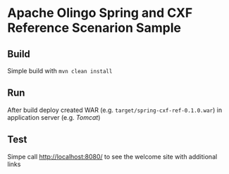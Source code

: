 Apache Olingo Spring and CXF Reference Scenarion Sample
=======================================================

## Build
Simple build with `mvn clean install`

## Run
After build deploy created WAR (e.g. `target/spring-cxf-ref-0.1.0.war`) in application server (e.g. *Tomcat*)

## Test
Simpe call [http://localhost:8080/](http://localhost:8080/) to see the welcome site with additional links
